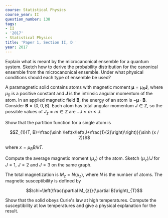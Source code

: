 ```yaml
---
course: Statistical Physics
course_year: II
question_number: 138
tags:
- II
- '2017'
- Statistical Physics
title: 'Paper 1, Section II, D '
year: 2017
---
```




Explain what is meant by the microcanonical ensemble for a quantum system. Sketch how to derive the probability distribution for the canonical ensemble from the microcanonical ensemble. Under what physical conditions should each type of ensemble be used?

A paramagnetic solid contains atoms with magnetic moment $\boldsymbol{\mu}=\mu_{B} \mathbf{J}$, where $\mu_{B}$ is a positive constant and $\mathbf{J}$ is the intrinsic angular momentum of the atom. In an applied magnetic field $\mathbf{B}$, the energy of an atom is $-\boldsymbol{\mu} \cdot \mathbf{B}$. Consider $\mathbf{B}=(0,0, B)$. Each atom has total angular momentum $J \in \mathbb{Z}$, so the possible values of $J_{z}=m \in \mathbb{Z}$ are $-J \leqslant m \leqslant J$.

Show that the partition function for a single atom is

$$Z_{1}(T, B)=\frac{\sinh \left(x\left(J+\frac{1}{2}\right)\right)}{\sinh (x / 2)}$$

where $x=\mu_{B} B / k T$.

Compute the average magnetic moment $\left\langle\mu_{z}\right\rangle$ of the atom. Sketch $\left\langle\mu_{z}\right\rangle / J$ for $J=1$, $J=2$ and $J=3$ on the same graph.

The total magnetization is $M_{z}=N\left\langle\mu_{z}\right\rangle$, where $N$ is the number of atoms. The magnetic susceptibility is defined by

$$\chi=\left(\frac{\partial M_{z}}{\partial B}\right)_{T}$$

Show that the solid obeys Curie's law at high temperatures. Compute the susceptibility at low temperatures and give a physical explanation for the result.